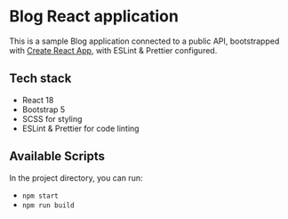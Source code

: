 # Blog React application 

This is a sample Blog application connected to a public API, bootstrapped with [Create React App](https://github.com/facebook/create-react-app), with ESLint & Prettier configured.

## Tech stack
* React 18
* Bootstrap 5
* SCSS for styling
* ESLint & Prettier for code linting

## Available Scripts

In the project directory, you can run:

* `npm start`
* `npm run build`

